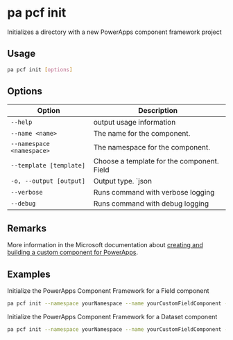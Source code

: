 # pa pcf init

Initializes a directory with a new PowerApps component framework project

## Usage

```sh
pa pcf init [options]
```

## Options

Option|Description
------|-----------
`--help`|output usage information
`--name <name>`|The name for the component.
`--namespace <namespace>`|The namespace for the component.
`--template [template]`|Choose a template for the component. Field|Dataset.
`-o, --output [output]`|Output type. `json|text`. Default `text`
`--verbose`|Runs command with verbose logging
`--debug`|Runs command with debug logging

## Remarks

More information in the Microsoft documentation about [creating and building a custom component for PowerApps](https://docs.microsoft.com/en-us/powerapps/developer/component-framework/create-custom-controls-using-pcf).

## Examples

Initialize the PowerApps Component Framework for a Field component

```sh
pa pcf init --namespace yourNamespace --name yourCustomFieldComponent --template Field
```

Initialize the PowerApps Component Framework for a Dataset component

```sh
pa pcf init --namespace yourNamespace --name yourCustomFieldComponent --template Dataset
```